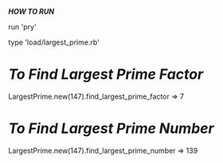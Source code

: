 ***HOW TO RUN***

run 'pry'

type 'load/largest_prime.rb'

***To Find Largest Prime Factor***
==================================

LargestPrime.new(147).find_largest_prime_factor => 7

***To Find Largest Prime Number***
===================================

LargestPrime.new(147).find_largest_prime_number => 139